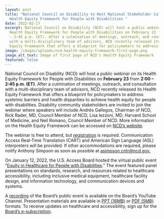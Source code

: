 ```yaml
---
layout: post
title: "National Council on Disability to Host National Stakeholder Call on
  Health Equity Framework for People with Disabilities "
date: 2022-02-17
excerpt: National Council on Disability (NCD) will host a public webinar on its
  Health Equity Framework for People with Disabilities on February 23 from 2:00
  – 2:45 p.m. (ET). After a culmination of meetings, outreach, and consultation
  with a multi-disciplinary team of advisors, NCD recently released its Health
  Equity Framework that offers a blueprint for policymakers to address . . .
image: /images/uploads/ncd-health-equity-framework-first-page.png
image_alt_text: Image of first page of NCD's Health Equity Framework
featured: false
---
```

National Council on Disability (NCD) will host a public webinar on its Health Equity Framework for People with Disabilities on **February 23** from **2:00 – 2:45 p.m. (ET)**. After a culmination of meetings, outreach, and consultation with a multi-disciplinary team of advisors, NCD recently released its Health Equity Framework that offers a blueprint for policymakers to address systemic barriers and health disparities to achieve health equity for people with disabilities. Disability community stakeholders are invited to join the webinar where speakers will include Andrés Gallegos, Chairman of NCD, Rick Rader, MD, Council Member of NCD, Lisa lezzoni, MD, Harvard School of Medicine, and Neil Romano, Council Member of NCD. More information on the Health Equity Framework can be accessed on [NCD’s website](https://www.ncd.gov/publications/2022/health-equity-framework).

The webinar is free to attend, but [registration](https://www.eventbrite.com/e/ncd-health-equity-framework-national-stakeholder-call-tickets-268930387027) is required. Communication Access Real-Time Translation (CART) and American Sign Language (ASL) interpreters will be provided. If other accommodations are required, please notify Anthony Simpson as soon as possible at [asimpson.cntr@ncd.gov.](mailto:asimpson.cntr@ncd.gov)  

On January 12, 2022, the U.S. Access Board hosted the virtual public event “[Equity in Healthcare for People with Disabilities](https://www.access-board.gov/news/2022/01/13/u-s-access-board-hosts-virtual-event-on-equity-in-healthcare-for-people-with-disabilities/).” The event featured panel presentations on standards, research, and resources related to healthcare accessibility, including inclusive medical equipment, healthcare facility design, and information technology, and communication devices and systems.  

A [recording](https://www.youtube.com/watch?v=3HxX08HfCMc) of the Board’s public event is available on the Board’s YouTube Channel. Presentation materials are available in [PPT (16MB)](https://www.access-board.gov/files/presentations/usab-healthcare-equity-presentation-2022-01-12.pptx) or [PDF (5MB)](https://www.access-board.gov/files/presentations/usab-healthcare-equity-presentation-2022-01-12.pdf) formats. To receive updates on healthcare and accessibility, sign up for the [Board’s e-subscription](https://public.govdelivery.com/accounts/USACCESS/subscriber/new?topic_id=USACCESS_20).